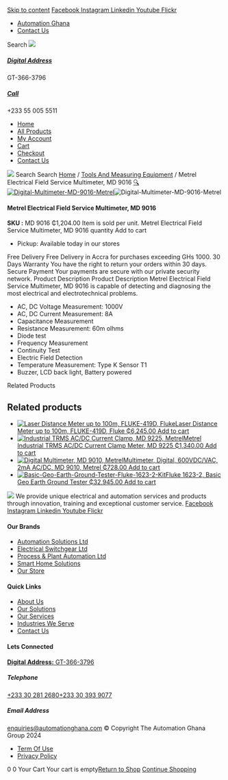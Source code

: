 [Skip to content](https://store.automationghana.com/product/digital-multimeter-md-9016-metrel/#content)
[ Facebook ](https://www.facebook.com/automationgh/) [ Instagram ](https://www.instagram.com/automationgh/) [ Linkedin ](https://www.linkedin.com/company/the-automation-ghana-limited/) [ Youtube ](https://www.youtube.com/channel/UCurrRDUSm5oIW39VXjn1u0w) [ Flickr ](https://www.flickr.com/photos/181794037@N07/)
  * [ Automation Ghana ](https://automationghana.com)
  * [ Contact Us ](https://store.automationghana.com/contact/)


Search
[ ![](https://store.automationghana.com/wp-content/uploads/2024/04/Website-TAGG-Logo-BLUE.png) ](https://store.automationghana.com/)
[ ](https://maps.app.goo.gl/m4xeaagWCNbLk4jM6)
#####  [ Digital Address ](https://maps.app.goo.gl/m4xeaagWCNbLk4jM6)
GT-366-3796 
[ ](tel:+233550055511)
#####  [ Call ](tel:+233550055511)
+233 55 005 5511 
  * [Home](https://store.automationghana.com/)
  * [All Products](https://store.automationghana.com/shop/)
  * [My Account](https://store.automationghana.com/my-account/)
  * [Cart](https://store.automationghana.com/cart/)
  * [Checkout](https://store.automationghana.com/checkout/)
  * [Contact Us](https://store.automationghana.com/contact/)


[![](https://store.automationghana.com/wp-content/uploads/2024/04/AutomationGhana_logo_white.png)](https://store.automationghana.com)
Search
Search
[Home](https://store.automationghana.com) / [Tools And Measuring Equipment](https://store.automationghana.com/product-category/tools-and-measuring-equipment/) / Metrel Electrical Field Service Multimeter, MD 9016
[🔍](https://store.automationghana.com/product/digital-multimeter-md-9016-metrel/)
[![Digital-Multimeter-MD-9016-Metrel](https://store.automationghana.com/wp-content/uploads/2020/04/Digital-Multimeter-MD-9016-Metrel.png)](https://store.automationghana.com/wp-content/uploads/2020/04/Digital-Multimeter-MD-9016-Metrel.png)![Digital-Multimeter-MD-9016-Metrel](https://store.automationghana.com/wp-content/uploads/2020/04/Digital-Multimeter-MD-9016-Metrel.png)
####  Metrel Electrical Field Service Multimeter, MD 9016 
**SKU :** MD 9016 
₵1,204.00
Item is sold per unit.
Metrel Electrical Field Service Multimeter, MD 9016 quantity
Add to cart
  * Pickup: Available today in our stores


Free Delivery 
Free Delivery in Accra for purchases exceeding GHs 1000. 
30 Days Warranty 
You have the right to return your orders within 30 days. 
Secure Payment 
Your payments are secure with our private security network. 
Product Description
Product Description
Metrel Electrical Field Service Multimeter, MD 9016 is capable of detecting and diagnosing the most electrical and electrotechnical problems. 
  * AC, DC Voltage Measurement: 1000V
  * AC, DC Current Measurement: 8A
  * Capacitance Measurement
  * Resistance Measurement: 60m olhms
  * Diode test
  * Frequency Measurement
  * Continuity Test
  * Electric Field Detection
  * Temperature Measurement: Type K Sensor T1
  * Buzzer, LCD back light, Battery powered


Related Products 
## Related products
  * [![Laser Distance Meter up to 100m, FLUKE-419D, Fluke](https://store.automationghana.com/wp-content/uploads/2020/04/FLUKE-419D-300x300.jpg)Laser Distance Meter up to 100m, FLUKE-419D, Fluke ₵6,245.00 ](https://store.automationghana.com/product/laser-distance-meter-fluke-419d-fluke/)
[Add to cart](https://store.automationghana.com/product/digital-multimeter-md-9016-metrel/?add-to-cart=2010)
  * [![Industrial TRMS AC/DC Current Clamp, MD 9225, Metrel](https://store.automationghana.com/wp-content/uploads/2020/04/Industrial-TRMS-AC-DC-Current-Clamp-MD-9225-Metrel-300x300.png)Metrel Industrial TRMS AC/DC Current Clamp Meter, MD 9225 ₵1,340.00 ](https://store.automationghana.com/product/industrial-trms-ac-dc-current-clamp-md-9225-metrel/)
[Add to cart](https://store.automationghana.com/product/digital-multimeter-md-9016-metrel/?add-to-cart=2006)
  * [![Digital Multimeter, MD 9010, Metrel](https://store.automationghana.com/wp-content/uploads/2020/04/Digital-Multimeter-MD-9010-Metrel-300x300.png)Multimeter, Digital, 600VDC/VAC, 2mA AC/DC, MD 9010, Metrel ₵728.00 ](https://store.automationghana.com/product/digital-multimeter-md-9010-metrel/)
[Add to cart](https://store.automationghana.com/product/digital-multimeter-md-9016-metrel/?add-to-cart=2000)
  * [![Basic-Geo-Earth-Ground-Tester-Fluke-1623-2-Kit](https://store.automationghana.com/wp-content/uploads/2020/04/Basic-Geo-Earth-Ground-Tester-Fluke-1623-2-Kit-Fluke-300x300.png)Fluke 1623-2, Basic Geo Earth Ground Tester ₵32,945.00 ](https://store.automationghana.com/product/basic-geo-earth-ground-tester-fluke-1623-2-kit-fluke/)
[Add to cart](https://store.automationghana.com/product/digital-multimeter-md-9016-metrel/?add-to-cart=1992)


![](https://store.automationghana.com/wp-content/uploads/2024/04/AutomationGhana_logo_white.png)
We provide unique electrical and automation services and products through innovation, training and exceptional customer service.
[ Facebook ](https://www.facebook.com/automationgh/) [ Instagram ](https://www.instagram.com/automationgh/) [ Linkedin ](https://www.linkedin.com/company/the-automation-ghana-limited/) [ Youtube ](https://www.youtube.com/channel/UCurrRDUSm5oIW39VXjn1u0w) [ Flickr ](https://www.flickr.com/photos/181794037@N07/)
#### Our Brands
  * [ Automation Solutions Ltd ](https://store.automationghana.com/product/digital-multimeter-md-9016-metrel/)
  * [ Electrical Switchgear Ltd ](https://store.automationghana.com/product/digital-multimeter-md-9016-metrel/)
  * [ Process & Plant Automation Ltd ](https://store.automationghana.com/product/digital-multimeter-md-9016-metrel/)
  * [ Smart Home Solutions ](https://store.automationghana.com/product/digital-multimeter-md-9016-metrel/)
  * [ Our Store ](https://store.automationghana.com/product/digital-multimeter-md-9016-metrel/)


#### Quick Links
  * [ About Us ](https://store.automationghana.com/product/digital-multimeter-md-9016-metrel/)
  * [ Our Solutions ](https://store.automationghana.com/product/digital-multimeter-md-9016-metrel/)
  * [ Our Services ](https://store.automationghana.com/product/digital-multimeter-md-9016-metrel/)
  * [ Industries We Serve ](https://store.automationghana.com/product/digital-multimeter-md-9016-metrel/)
  * [ Contact Us ](https://store.automationghana.com/product/digital-multimeter-md-9016-metrel/)


#### Lets Connected
[**Digital Address:** GT-366-3796](https://maps.app.goo.gl/m4xeaagWCNbLk4jM6)
#####  Telephone 
[ +233 30 281 2680](tel:+233302812680)[+233 30 393 9077](https://store.automationghana.com/product/digital-multimeter-md-9016-metrel/+233303939077)
#####  Email Address 
enquiries@automationghana.com 
© Copyright The Automation Ghana Group 2024
  * [ Term Of Use ](https://store.automationghana.com/product/digital-multimeter-md-9016-metrel/)
  * [ Privacy Policy ](https://store.automationghana.com/product/digital-multimeter-md-9016-metrel/)


0
0
Your Cart
Your cart is empty[Return to Shop](https://store.automationghana.com/shop/)
[Continue Shopping](https://store.automationghana.com/product/digital-multimeter-md-9016-metrel/)

